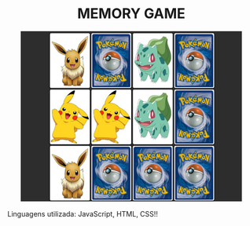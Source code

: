 <h1 align="center">MEMORY GAME</h1>
<p align="center">
<a href="https://nathmelop.github.io/Jogo-Da-Memoria-/">
    <img src="https://github.com/nathmelop/Jogo-Da-Memoria-/raw/main/img/game.png" alt="Memory Game"></a>


Linguagens utilizada: JavaScript, HTML, CSS!! 
</p>


